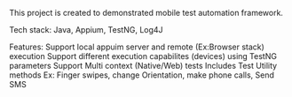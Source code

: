 This project is created to demonstrated mobile test automation framework.

Tech stack: Java, Appium, TestNG, Log4J

Features:
Support local appuim server and remote (Ex:Browser stack) execution
Support different execution capabilites (devices) using TestNG parameters
Support Multi context (Native/Web) tests
Includes Test Utility methods Ex: Finger swipes, change Orientation, make phone calls, Send SMS